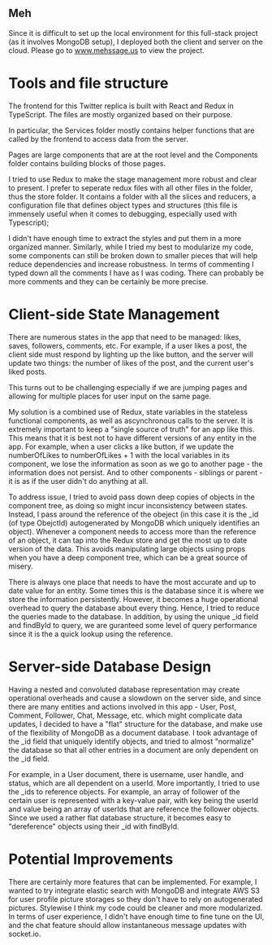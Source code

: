 ## Meh

Since it is difficult to set up the local environment for this full-stack project (as it involves MongoDB setup), I deployed both the client and server on the cloud. Please go to www.mehssage.us to view the project.

# Tools and file structure
The frontend for this Twitter replica is built with React and Redux in TypeScript. The files are mostly organized based on their purpose. 

In particular, the Services folder mostly contains helper functions that are called by the frontend to access data from the server.

Pages are large components that are at the root level and the Components folder contains building blocks of those pages. 

I tried to use Redux to make the stage management more robust and clear to present. I prefer to seperate redux files with all other files in the folder, thus the store folder. It contains a folder with all the slices and reducers, a configuration file that defines object types and structures (this file is immensely useful when it comes to debugging, especially used with Typescript);

I didn't have enough time to extract the styles and put them in a more organized manner. Similarly, while I tried my best to modularize my code, some components can still be broken down to smaller pieces that will help reduce dependencies and increase robustness. In terms of commenting I typed down all the comments I have as I was coding. There can probably be more comments and they can be certainly be more precise.

# Client-side State Management

There are numerous states in the app that need to be managed: likes, saves, followers, comments, etc. For example, if a user likes a post, the client side must respond by lighting up the like button, and the server will update two things: the number of likes of the post, and the current user's liked posts. 

This turns out to be challenging especially if we are jumping pages and allowing for multiple places for user input on the same page. 

My solution is a combined use of Redux, state variables in the stateless functional components, as well as ascynchronous calls to the server. It is extremely important to keep a "single source of truth" for an app like this. This means that it is best not to have different versions of any entity in the app. For example, when a user clicks a like button, if we update the numberOfLikes to numberOfLikes + 1 with the local variables in its component, we lose the information as soon as we go to another page - the information does not persist. And to other components - siblings or parent - it is as if the user didn't do anything at all. 

To address issue, I tried to avoid pass down deep copies of objects in the component tree, as doing so might incur inconsistency between states. Instead, I pass around the reference of the obeject (in this case it is the _id (of type ObejctId) autogenerated by MongoDB which uniquely identifies an object). Whenever a component needs to access more than the reference of an object, it can tap into the Redux store and get the most up to date version of the data. This avoids manipulating large objects using props when you have a deep component tree, which can be a great source of misery.

There is always one place that needs to have the most accurate and up to date value for an entity. Some times this is the database since it is where we store the information persistently. However, it becomes a huge operational overhead to query the database about every thing. Hence, I tried to reduce the queries made to the database. In addition, by using the unique _id field and findById to query, we are guranteed some level of query performance since it is the a quick lookup using the reference. 

# Server-side Database Design

Having a nested and convoluted database representation may create operational overheads and cause a slowdown on the server side, and since there are many entities and actions involved in this app - User, Post, Comment, Follower, Chat, Message, etc. which might complicate data updates, I decided to have a "flat" structure for the database, and make use of the flexibility of MongoDB as a document database. I took advantage of the _id field that uniquely identify objects, and tried to almost "normalize" the database so that all other entries in a document are only dependent on the _id field. 

For example, in a User document, there is username, user handle, and status, which are all dependent on a userId. More importantly, I tried to use the _ids to reference objects. For example, an array of follower of the certain user is represented with a key-value pair, with key being the userId and value being an array of userIds that are reference the follower objects. Since we used a rather flat database structure, it becomes easy to "dereference" objects using their _id with findById.


# Potential Improvements

There are certainly more features that can be implemented. For example, I wanted to try integrate elastic search with MongoDB and integrate AWS S3 for user profile picture storages so they don't have to rely on autogenerated pictures. Stylewise I think my code could be cleaner and more modularized. In terms of user experience, I didn't have enough time to fine tune on the UI, and the chat feature should allow instantaneous message updates with socket.io.